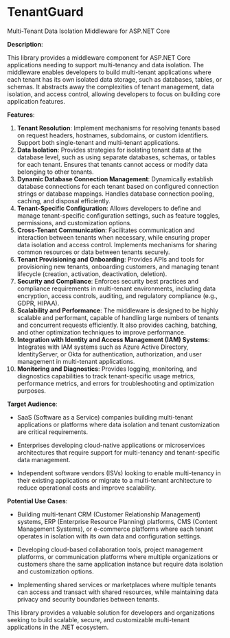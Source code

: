 # TenantGuard
Multi-Tenant Data Isolation Middleware for ASP.NET Core

**Description**:

This library provides a middleware component for ASP.NET Core applications needing to support multi-tenancy and data isolation. The middleware enables developers to build multi-tenant applications where each tenant has its own isolated data storage, such as databases, tables, or schemas. It abstracts away the complexities of tenant management, data isolation, and access control, allowing developers to focus on building core application features.

**Features**:
1. **Tenant Resolution**: Implement mechanisms for resolving tenants based on request headers, hostnames, subdomains, or custom identifiers. Support both single-tenant and multi-tenant applications.
2. **Data Isolation**: Provides strategies for isolating tenant data at the database level, such as using separate databases, schemas, or tables for each tenant. Ensures that tenants cannot access or modify data belonging to other tenants.
3. **Dynamic Database Connection Management**: Dynamically establish database connections for each tenant based on configured connection strings or database mappings. Handles database connection pooling, caching, and disposal efficiently.
4. **Tenant-Specific Configuration**: Allows developers to define and manage tenant-specific configuration settings, such as feature toggles, permissions, and customization options.
5. **Cross-Tenant Communication**: Facilitates communication and interaction between tenants when necessary, while ensuring proper data isolation and access control. Implements mechanisms for sharing common resources or data between tenants securely.
6. **Tenant Provisioning and Onboarding**: Provides APIs and tools for provisioning new tenants, onboarding customers, and managing tenant lifecycle (creation, activation, deactivation, deletion).
7. **Security and Compliance**: Enforces security best practices and compliance requirements in multi-tenant environments, including data encryption, access controls, auditing, and regulatory compliance (e.g., GDPR, HIPAA).
8. **Scalability and Performance**: The middleware is designed to be highly scalable and performant, capable of handling large numbers of tenants and concurrent requests efficiently. It also provides caching, batching, and other optimization techniques to improve performance.
9. **Integration with Identity and Access Management (IAM) Systems**: Integrates with IAM systems such as Azure Active Directory, IdentityServer, or Okta for authentication, authorization, and user management in multi-tenant applications.
10. **Monitoring and Diagnostics**: Provides logging, monitoring, and diagnostics capabilities to track tenant-specific usage metrics, performance metrics, and errors for troubleshooting and optimization purposes.

**Target Audience**:

- SaaS (Software as a Service) companies building multi-tenant applications or platforms where data isolation and tenant customization are critical requirements.
  
- Enterprises developing cloud-native applications or microservices architectures that require support for multi-tenancy and tenant-specific data management.
  
- Independent software vendors (ISVs) looking to enable multi-tenancy in their existing applications or migrate to a multi-tenant architecture to reduce operational costs and improve scalability.

**Potential Use Cases**:

- Building multi-tenant CRM (Customer Relationship Management) systems, ERP (Enterprise Resource Planning) platforms, CMS (Content Management Systems), or e-commerce platforms where each tenant operates in isolation with its own data and configuration settings.
  
- Developing cloud-based collaboration tools, project management platforms, or communication platforms where multiple organizations or customers share the same application instance but require data isolation and customization options.
  
- Implementing shared services or marketplaces where multiple tenants can access and transact with shared resources, while maintaining data privacy and security boundaries between tenants.

This library provides a valuable solution for developers and organizations seeking to build scalable, secure, and customizable multi-tenant applications in the .NET ecosystem.
